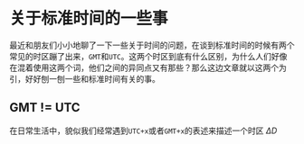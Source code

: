 # 关于标准时间的一些事

最近和朋友们小小地聊了一下一些关于时间的问题，在谈到标准时间的时候有两个常见的时区蹦了出来，`GMT`和`UTC`。这两个时区到底有什么区别，为什么人们好像在混着使用这两个词，他们之间的异同点又有那些？那么这边文章就以这两个为引，好好刨一刨一些和标准时间有关的事。

## GMT != UTC

在日常生活中，貌似我们经常遇到`UTC+x`或者`GMT+x`的表述来描述一个时区 $\Delta D$